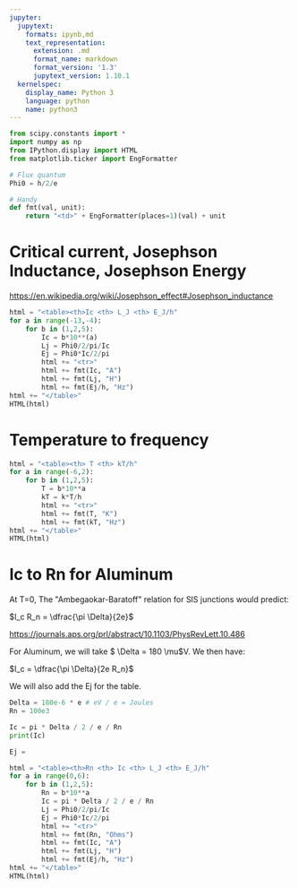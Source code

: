 ```yaml
---
jupyter:
  jupytext:
    formats: ipynb,md
    text_representation:
      extension: .md
      format_name: markdown
      format_version: '1.3'
      jupytext_version: 1.10.1
  kernelspec:
    display_name: Python 3
    language: python
    name: python3
---
```


```python
from scipy.constants import *
import numpy as np
from IPython.display import HTML
from matplotlib.ticker import EngFormatter
```

```python
# Flux quantum
Phi0 = h/2/e

# Handy
def fmt(val, unit):
    return "<td>" + EngFormatter(places=1)(val) + unit
```

# Critical current, Josephson Inductance, Josephson Energy

https://en.wikipedia.org/wiki/Josephson_effect#Josephson_inductance

```python
html = "<table><th>Ic <th> L_J <th> E_J/h" 
for a in range(-13,-4):
    for b in (1,2,5):
        Ic = b*10**(a)
        Lj = Phi0/2/pi/Ic
        Ej = Phi0*Ic/2/pi
        html += "<tr>"
        html += fmt(Ic, "A")
        html += fmt(Lj, "H")
        html += fmt(Ej/h, "Hz")
html += "</table>"
HTML(html)
```

# Temperature to frequency

```python
html = "<table><th> T <th> kT/h" 
for a in range(-6,2):
    for b in (1,2,5):
        T = b*10**a
        kT = k*T/h
        html += "<tr>"
        html += fmt(T, "K")
        html += fmt(kT, "Hz")
html += "</table>"
HTML(html)
```

<!-- #region -->
# Ic to Rn for Aluminum


At T=0, The "Ambegaokar-Baratoff" relation for SIS junctions would predict:

$I_c R_n = \dfrac{\pi \Delta}{2e}$

https://journals.aps.org/prl/abstract/10.1103/PhysRevLett.10.486

For Aluminum, we will take $ \Delta = 180 \mu$V. We then have:

$I_c  = \dfrac{\pi \Delta}{2e R_n}$

We will also add the Ej for the table.
<!-- #endregion -->

```python
Delta = 180e-6 * e # eV / e = Joules
Rn = 100e3

Ic = pi * Delta / 2 / e / Rn
print(Ic)

Ej = 
```

```python
html = "<table><th>Rn <th> Ic <th> L_J <th> E_J/h" 
for a in range(0,6):
    for b in (1,2,5):
        Rn = b*10**a
        Ic = pi * Delta / 2 / e / Rn
        Lj = Phi0/2/pi/Ic
        Ej = Phi0*Ic/2/pi
        html += "<tr>"
        html += fmt(Rn, "Ohms")
        html += fmt(Ic, "A")
        html += fmt(Lj, "H")
        html += fmt(Ej/h, "Hz")
html += "</table>"
HTML(html)
```

